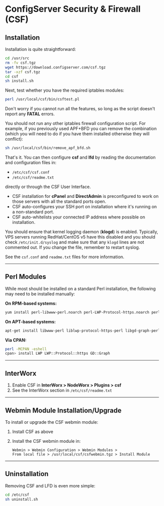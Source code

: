 # ConfigServer Security & Firewall (CSF)

## Installation

Installation is quite straightforward:

```bash
cd /usr/src
rm -fv csf.tgz
wget https://download.configserver.com/csf.tgz
tar -xzf csf.tgz
cd csf
sh install.sh
```

Next, test whether you have the required iptables modules:

```bash
perl /usr/local/csf/bin/csftest.pl
```

Don't worry if you cannot run all the features, so long as the script doesn't report any **FATAL** errors.

You should not run any other iptables firewall configuration script. For example, if you previously used APF+BFD you can remove the combination (which you will need to do if you have them installed otherwise they will conflict):

```bash
sh /usr/local/csf/bin/remove_apf_bfd.sh
```

That's it. You can then configure **csf** and **lfd** by reading the documentation and configuration files in:

- `/etc/csf/csf.conf`
- `/etc/csf/readme.txt`

directly or through the CSF User Interface.

- CSF installation for **cPanel** and **DirectAdmin** is preconfigured to work on those servers with all the standard ports open.
- CSF auto-configures your SSH port on installation where it's running on a non-standard port.
- CSF auto-whitelists your connected IP address where possible on installation.

You should ensure that kernel logging daemon (**klogd**) is enabled. Typically, VPS servers running RedHat/CentOS v5 have this disabled and you should check `/etc/init.d/syslog` and make sure that any `klogd` lines are not commented out. If you change the file, remember to restart syslog.

See the `csf.conf` and `readme.txt` files for more information.

---

## Perl Modules

While most should be installed on a standard Perl installation, the following may need to be installed manually:

**On RPM-based systems:**
```bash
yum install perl-libwww-perl.noarch perl-LWP-Protocol-https.noarch perl-GDGraph
```

**On APT-based systems:**
```bash
apt-get install libwww-perl liblwp-protocol-https-perl libgd-graph-perl
```

**Via CPAN:**
```bash
perl -MCPAN -eshell
cpan> install LWP LWP::Protocol::https GD::Graph
```

---

## InterWorx

1. Enable CSF in **InterWorx > NodeWorx > Plugins > csf**
2. See the InterWorx section in `/etc/csf/readme.txt`

---

## Webmin Module Installation/Upgrade

To install or upgrade the CSF webmin module:

1. Install CSF as above  
2. Install the CSF webmin module in:  

   ```
   Webmin > Webmin Configuration > Webmin Modules >  
   From local file > /usr/local/csf/csfwebmin.tgz > Install Module
   ```

---

## Uninstallation

Removing CSF and LFD is even more simple:

```bash
cd /etc/csf
sh uninstall.sh
```
